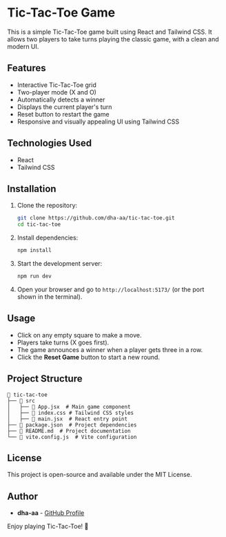 # Tic-Tac-Toe Game

This is a simple Tic-Tac-Toe game built using React and Tailwind CSS. It allows two players to take turns playing the classic game, with a clean and modern UI.

## Features
- Interactive Tic-Tac-Toe grid
- Two-player mode (X and O)
- Automatically detects a winner
- Displays the current player's turn
- Reset button to restart the game
- Responsive and visually appealing UI using Tailwind CSS

## Technologies Used
- React
- Tailwind CSS

## Installation

1. Clone the repository:
   ```sh
   git clone https://github.com/dha-aa/tic-tac-toe.git
   cd tic-tac-toe
   ```
2. Install dependencies:
   ```sh
   npm install
   ```
3. Start the development server:
   ```sh
   npm run dev
   ```
4. Open your browser and go to `http://localhost:5173/` (or the port shown in the terminal).

## Usage
- Click on any empty square to make a move.
- Players take turns (X goes first).
- The game announces a winner when a player gets three in a row.
- Click the **Reset Game** button to start a new round.

## Project Structure
```
📁 tic-tac-toe
├── 📄 src
│   ├── 📄 App.jsx  # Main game component
│   ├── 📄 index.css # Tailwind CSS styles
│   ├── 📄 main.jsx  # React entry point
├── 📄 package.json  # Project dependencies
├── 📄 README.md  # Project documentation
└── 📄 vite.config.js  # Vite configuration
```


## License
This project is open-source and available under the MIT License.

## Author
- **dha-aa** - [GitHub Profile](https://github.com/Dha-aa)

Enjoy playing Tic-Tac-Toe! 🎉
